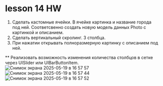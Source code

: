 # lesson 14 HW
1. Сделать кастомные ячейки. В ячейке картинка и название города под ней. Соответсвенно создать новую модель данных Photo c картинкой и описанием.
 2. Сделать вертикальный скролинг. 3 столбца.
 3. При нажатии открывать полноразмерную картинку с описанием под ней.

** Реализовать возможность изменения количества столбцов в сетке через UISlider или UIBarButtonItem.![Снимок экрана 2025-05-19 в 16 57 57](https://github.com/user-attachments/assets/31ec97a3-e8c5-4784-8a23-e946683a275d)
![Снимок экрана 2025-05-19 в 16 57 44](https://github.com/user-attachments/assets/f4198350-4dd7-4107-946e-b4661f42dab1)
![Снимок экрана 2025-05-19 в 16 57 52](https://github.com/user-attachments/assets/7a64bcca-4c20-4e3c-bf53-6d930884b059)
